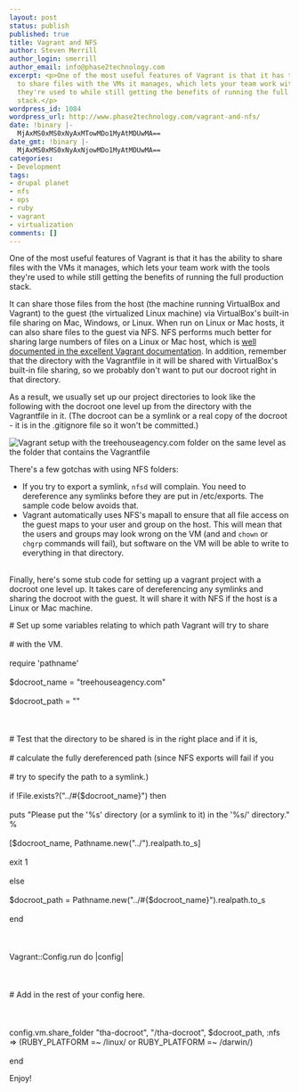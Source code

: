```yaml
---
layout: post
status: publish
published: true
title: Vagrant and NFS
author: Steven Merrill
author_login: smerrill
author_email: info@phase2technology.com
excerpt: <p>One of the most useful features of Vagrant is that it has the ability
  to share files with the VMs it manages, which lets your team work with the tools
  they're used to while still getting the benefits of running the full production
  stack.</p>
wordpress_id: 1084
wordpress_url: http://www.phase2technology.com/vagrant-and-nfs/
date: !binary |-
  MjAxMS0xMS0xNyAxMTowMDo1MyAtMDUwMA==
date_gmt: !binary |-
  MjAxMS0xMS0xNyAxNjowMDo1MyAtMDUwMA==
categories:
- Development
tags:
- drupal planet
- nfs
- ops
- ruby
- vagrant
- virtualization
comments: []
---
```

<p>One of the most useful features of Vagrant is that it has the ability to share files with the VMs it manages, which lets your team work with the tools they're used to while still getting the benefits of running the full production stack.</p></p>
<p>It can share those files from the host (the machine running VirtualBox and Vagrant) to the guest (the virtualized Linux machine) via VirtualBox's built-in file sharing on Mac, Windows, or Linux. When run on Linux or Mac hosts, it can also share files to the guest via NFS.  NFS performs much better for sharing large numbers of files on a Linux or Mac host, which is <a href="http://vagrantup.com/docs/nfs.html">well documented in the excellent Vagrant documentation</a>. In addition, remember that the directory with the Vagrantfile in it will be shared with VirtualBox's built-in file sharing, so we probably don't want to put our docroot right in that directory.</p></p>
<p>As a result, we usually set up our project directories to look like the following with the docroot one level up from the directory with the Vagrantfile in it. (The docroot can be a symlink or a real copy of the docroot - it is in the .gitignore file so it won't be committed.)</p></p>
<p><img src="https://img.skitch.com/20111117-j5tdm5q6pw584sfnnafxrtawb8.jpg" alt="Vagrant setup with the treehouseagency.com folder on the same level as the folder that contains the Vagrantfile" /></p></p>
<p>There's a few gotchas with using NFS folders:</p></p>
<ul>
<li>If you try to export a symlink, <code>nfsd</code> will complain. You need to dereference any symlinks before they are put in /etc/exports. The sample code below avoids that.</li>
<li>Vagrant automatically uses NFS's mapall to ensure that all file access on the guest maps to your user and group on the host. This will mean that the users and groups may look wrong on the VM (and and <code>chown</code> or <code>chgrp</code> commands will fail), but software on the VM will be able to write to everything in that directory.</li><br />
</ul></p>
<p>Finally, here's some stub code for setting up a vagrant project with a docroot one level up. It takes care of dereferencing any symlinks and sharing the docroot with the guest. It will share it with NFS if the host is a Linux or Mac machine.</p></p>
<p>
<div class="geshifilter">
<div class="ruby geshifilter-ruby"><span class="co1"># Set up some variables relating to which path Vagrant will try to share</span><br /><br />
<span class="co1"># with the VM.</span><br /><br />
<span class="kw3">require</span> <span class="st0">'pathname'</span><br /><br />
<span class="re0">$docroot_name</span> = <span class="st0">"treehouseagency.com"</span><br /><br />
<span class="re0">$docroot_path</span> = <span class="st0">""</span><br /><br />
<br /><br />
<span class="co1"># Test that the directory to be shared is in the right place and if it is,</span><br /><br />
<span class="co1"># calculate the fully dereferenced path (since NFS exports will fail if you</span><br /><br />
<span class="co1"># try to specify the path to a symlink.)</span><br /><br />
<span class="kw1">if</span> !<span class="kw4">File</span>.<span class="me1">exists</span>?<span class="br0">(</span><span class="st0">"../#{$docroot_name}"</span><span class="br0">)</span> <span class="kw1">then</span><br /><br />
  <span class="kw3">puts</span> <span class="st0">"Please put the '%s' directory (or a symlink to it) in the '%s/' directory."</span> <span class="sy0">%</span><br /><br />
    <span class="br0">[</span>$docroot_name, <span class="kw4">Pathname</span>.<span class="me1">new</span><span class="br0">(</span><span class="st0">"../"</span><span class="br0">)</span>.<span class="me1">realpath</span>.<span class="me1">to_s</span><span class="br0">]</span><br /><br />
  <span class="kw3">exit</span> <span class="nu0">1</span><br /><br />
<span class="kw1">else</span><br /><br />
  <span class="re0">$docroot_path</span> = <span class="kw4">Pathname</span>.<span class="me1">new</span><span class="br0">(</span><span class="st0">"../#{$docroot_name}"</span><span class="br0">)</span>.<span class="me1">realpath</span>.<span class="me1">to_s</span><br /><br />
<span class="kw1">end</span><br /><br />
<br /><br />
<span class="re2">Vagrant::Config</span>.<span class="me1">run</span> <span class="kw1">do</span> <span class="sy0">|</span>config<span class="sy0">|</span><br /><br />
<br /><br />
  <span class="co1"># Add in the rest of your config here.</span><br /><br />
<br /><br />
  config.<span class="me1">vm</span>.<span class="me1">share_folder</span> <span class="st0">"tha-docroot"</span>, <span class="st0">"/tha-docroot"</span>, <span class="re0">$docroot_path</span>, <span class="re3">:nfs</span> <span class="sy0">=></span> <span class="br0">(</span>RUBY_PLATFORM =~ <span class="sy0">/</span>linux<span class="sy0">/</span> <span class="kw1">or</span> RUBY_PLATFORM =~ <span class="sy0">/</span>darwin<span class="sy0">/</span><span class="br0">)</span><br /><br />
<span class="kw1">end</span></div></div></p></p>
<p>Enjoy!</p></p>

